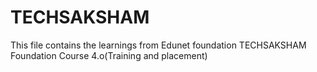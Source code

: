 # TECHSAKSHAM
This file contains the learnings from Edunet foundation TECHSAKSHAM Foundation Course 4.o(Training and placement)
